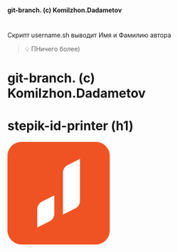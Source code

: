 #### git-branch. (c) Komilzhon.Dadametov
# 
Скрипт username.sh выводит Имя и Фамилию автора

> 💡 ПHичего болee)
# git-branch. (c) Komilzhon.Dadametov
# stepik-id-printer (h1)

![logo](./jusan-logo.png)

